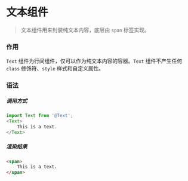 # 文本组件
> 文本组件用来封装纯文本内容，底层由 `span` 标签实现。

### 作用
`Text` 组件为行间组件，仅可以作为纯文本内容的容器。`Text` 组件不产生任何 `class` 修饰符、`style` 样式和自定义属性。
 
### 语法
##### 调用方式
``` js
import Text from '@Text';
<Text>
    This is a text.
</Text>
```
##### 渲染结果
``` html
<span>
    This is a text.
</span>
```

